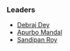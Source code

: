 
### Leaders
* [Debraj Dey](mailto:debraj.dey@owasp.org)
* [Apurbo Mandal](mailto:apurbo.mandal@owasp.org)
* [Sandipan Roy](mailto:sandipan.roy@owasp.org)


